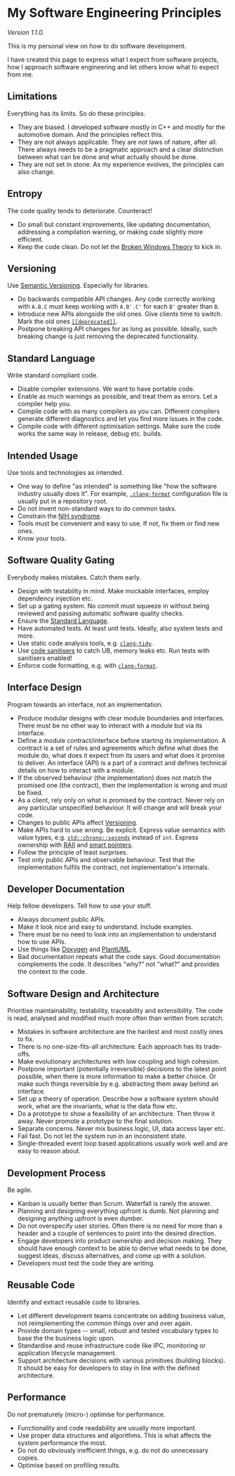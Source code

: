 # My Software Engineering Principles

_Version 1.1.0._

This is my personal view on how to do software development.

I have created this page to express what I expect from software projects, how
I approach software engineering and let others know what to expect from me.

## Limitations

Everything has its limits. So do these principles.

- They are biased. I developed software mostly in C++ and mostly for the
  automotive domain. And the principles reflect this.
- They are not always applicable. They are not laws of nature, after all.
  There always needs to be a pragmatic approach and a clear distinction between
  what can be done and what actually should be done.
- They are not set in stone. As my experience evolves, the principles can
  also change.

## Entropy

The code quality tends to deteriorate. Counteract!

- Do small but constant improvements, like updating documentation, addressing
  a compilation warning, or making code slightly more efficient.
- Keep the code clean. Do not let the [Broken Windows Theory][bwt] to kick in.

[bwt]: https://en.wikipedia.org/wiki/Broken_windows_theory

## Versioning

Use [Semantic Versioning](https://semver.org/). Especially for libraries.

- Do backwards compatible API changes. Any code correctly working with `A.B.C`
  must keep working with `A.B'.C'` for each `B'` greater than `B`.
- Introduce new APIs alongside the old ones. Give clients time to switch.
  Mark the old ones [`[[deprecated]]`][cpp-depr].
- Postpone breaking API changes for as long as possible. Ideally, such breaking
  change is just removing the deprecated functionality.

[cpp-depr]: https://en.cppreference.com/w/cpp/language/attributes/deprecated

## Standard Language

Write standard compliant code.

- Disable compiler extensions. We want to have portable code.
- Enable as much warnings as possible, and treat them as errors.
  Let a compiler help you.
- Compile code with as many compilers as you can. Different compilers generate
  different diagnostics and let you find more issues in the code.
- Compile code with different optimisation settings. Make sure the code works
  the same way in release, debug etc. builds.

## Intended Usage

Use tools and technologies as intended.

- One way to define "as intended" is something like "how the software industry
  usually does it". For example, [`.clang-format`][clang-fmt] configuration file
  is usually put in a repository root.
- Do not invent non-standard ways to do common tasks.
- Constrain the [NIH syndrome][nih].
- Tools must be convenient and easy to use. If not, fix them or find new ones.
- Know your tools.

[clang-fmt]: https://clang.llvm.org/docs/ClangFormat.html
[nih]: https://en.wikipedia.org/wiki/Not_invented_here

## Software Quality Gating

Everybody makes mistakes. Catch them early.

- Design with testability in mind. Make mockable interfaces, employ dependency
  injection etc.
- Set up a gating system. No commit must squeeze in without being reviewed and
  passing automatic software quality checks.
- Ensure the [Standard Language](#standard-language).
- Have automated tests. At least unit tests. Ideally, also system tests and more.
- Use static code analysis tools, e.g. [`clang-tidy`][clang-tidy].
- Use [code sanitisers][sanit] to catch UB, memory leaks etc. Run tests with
  sanitisers enabled!
- Enforce code formatting, e.g. with [`clang-format`][clang-fmt].

[clang-tidy]: https://clang.llvm.org/extra/clang-tidy
[sanit]: https://github.com/google/sanitizers

## Interface Design

Program towards an interface, not an implementation.

- Produce modular designs with clear module boundaries and interfaces. There
  must be no other way to interact with a module but via its interface.
- Define a module contract/interface before starting its implementation. A
  contract is a set of rules and agreements which define what does the module
  do, what does it expect from its users and what does it promise to deliver. An
  interface (API) is a part of a contract and defines technical details on how
  to interact with a module.
- If the observed behaviour (the implementation) does not match the promised one
  (the contract), then the implementation is wrong and must be fixed.
- As a client, rely only on what is promised by the contract. Never rely on any
  particular unspecified behaviour. It will change and will break your code.
- Changes to public APIs affect [Versioning](#versioning).
- Make APIs hard to use wrong. Be explicit. Express value semantics with value
  types, e.g. [`std::chrono::seconds`][cpp-chrono] instead of `int`. Express
  ownership with [RAII][cpp-raii] and [smart pointers][cpp-ptr].
- Follow the principle of least surprises.
- Test only public APIs and observable behaviour. Test that the implementation
  fulfils the contract, not implementation's internals.

[cpp-chrono]: https://en.cppreference.com/w/cpp/chrono/duration
[cpp-raii]: https://en.cppreference.com/w/cpp/language/raii
[cpp-ptr]: https://en.cppreference.com/w/cpp/memory

## Developer Documentation

Help fellow developers. Tell how to use your stuff.

- Always document public APIs.
- Make it look nice and easy to understand. Include examples.
- There must be no need to look into an implementation to understand how to use
  APIs.
- Use things like [Doxygen][doxygen] and [PlantUML][plantuml].
- Bad documentation repeats what the code says. Good documentation complements
  the code. It describes "why?" not "what?" and provides the context to the code.

[doxygen]: https://www.doxygen.nl
[plantuml]: https://plantuml.com

## Software Design and Architecture

Prioritise maintainability, testability, traceability and extensibility. The
code is read, analysed and modified much more often than written from scratch.

- Mistakes in software architecture are the hardest and most costly ones to fix.
- There is no one-size-fits-all architecture. Each approach has its trade-offs.
- Make evolutionary architectures with low coupling and high cohesion.
- Postpone important (potentially irreversible) decisions to the latest point
  possible, when there is more information to make a better choice. Or make such
  things reversible by e.g. abstracting them away behind an interface.
- Set up a theory of operation. Describe how a software system should work, what
  are the invariants, what is the data flow etc.
- Do a prototype to show a feasibility of an architecture. Then throw it away.
  Never promote a prototype to the final solution.
- Separate concerns. Never mix business logic, UI, data access layer etc.
- Fail fast. Do not let the system run in an inconsistent state.
- Single-threaded event loop based applications usually work well and are easy
  to reason about.

## Development Process

Be agile.

- Kanban is usually better than Scrum. Waterfall is rarely the answer.
- Planning and designing everything upfront is dumb. Not planning and designing
  anything upfront is even dumber.
- Do not overspecify user stories. Often there is no need for more than a header
  and a couple of sentences to point into the desired direction.
- Engage developers into product ownership and decision making. They should have
  enough context to be able to derive what needs to be done, suggest ideas,
  discuss alternatives, and come up with a solution.
- Developers must test the code they are writing.

## Reusable Code

Identify and extract reusable code to libraries.

- Let different development teams concentrate on adding business value, not
  reimplementing the common things over and over again.
- Provide domain types -- small, robust and tested vocabulary types to base the
  the business logic upon.
- Standardise and reuse infrastructure code like IPC, monitoring or application
  lifecycle management.
- Support architecture decisions with various primitives (building blocks). It
  should be easy for developers to stay in line with the defined architecture.


## Performance

Do not prematurely (micro-) optimise for performance.

- Functionality and code readability are usually more important.
- Use proper data structures and algorithms. This is what affects the system
  performance the most.
- Do not do obviously inefficient things, e.g. do not do unnecessary copies.
- Optimise based on profiling results.
